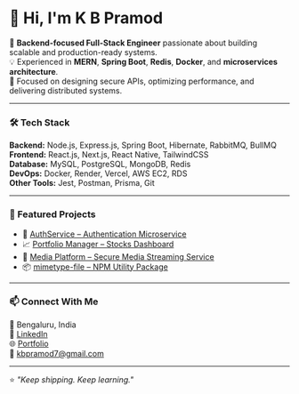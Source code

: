 # 👋 Hi, I'm K B Pramod

🚀 **Backend-focused Full-Stack Engineer** passionate about building scalable and production-ready systems.  
💡 Experienced in **MERN**, **Spring Boot**, **Redis**, **Docker**, and **microservices architecture**.  
🎯 Focused on designing secure APIs, optimizing performance, and delivering distributed systems.

---

### 🛠️ Tech Stack
**Backend:** Node.js, Express.js, Spring Boot, Hibernate, RabbitMQ, BullMQ  
**Frontend:** React.js, Next.js, React Native, TailwindCSS  
**Database:** MySQL, PostgreSQL, MongoDB, Redis  
**DevOps:** Docker, Render, Vercel, AWS EC2, RDS  
**Other Tools:** Jest, Postman, Prisma, Git

---

### 🌟 Featured Projects
- 🔐 [AuthService – Authentication Microservice](https://github.com/kbpramod3/auth-microservice)
- 📈 [Portfolio Manager – Stocks Dashboard](https://portfolio-manager-ivory.vercel.app/)
- 🎥 [Media Platform – Secure Media Streaming Service](https://github.com/kbpramod3/media-microservice)
- 📦 [mimetype-file – NPM Utility Package](https://www.npmjs.com/package/mimetype-file)

---

### 📫 Connect With Me
📍 Bengaluru, India  
💼 [LinkedIn](https://www.linkedin.com/in/kbpramod3)  
🌐 [Portfolio](https://kbpramod.netlify.app)  
📧 kbpramod7@gmail.com

---
⭐️ *"Keep shipping. Keep learning."*
